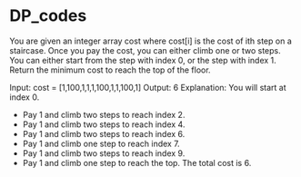 # DP_codes
You are given an integer array cost where cost[i] is the cost of ith step on a staircase. Once you pay the cost, you can either climb one or two steps.  You can either start from the step with index 0, or the step with index 1.  Return the minimum cost to reach the top of the floor.   

Input: cost = [1,100,1,1,1,100,1,1,100,1]
Output: 6
Explanation: You will start at index 0.
- Pay 1 and climb two steps to reach index 2.
- Pay 1 and climb two steps to reach index 4.
- Pay 1 and climb two steps to reach index 6.
- Pay 1 and climb one step to reach index 7.
- Pay 1 and climb two steps to reach index 9.
- Pay 1 and climb one step to reach the top.
The total cost is 6.
